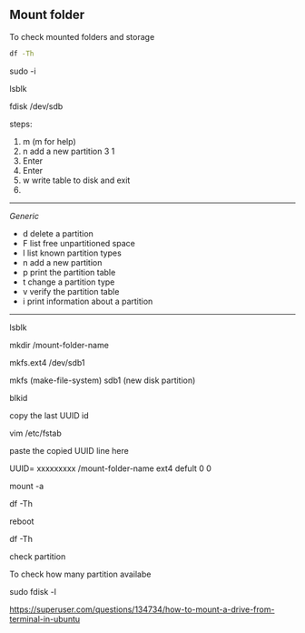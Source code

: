 ## Mount folder

To check mounted folders and storage

```cmd 
df -Th 
```

sudo -i

lsblk

fdisk /dev/sdb

steps:

1. m (m for help)
2. n   add a new partition
3  1
4. Enter
5. Enter
6. w write table to disk and exit
7. 
--------------------------------------------
_Generic_

-   d   delete a partition
-   F   list free unpartitioned space
-   l   list known partition types
-   n   add a new partition
-   p   print the partition table
-   t   change a partition type
-   v   verify the partition table
-   i   print information about a partition

-------------------------------------------

lsblk

mkdir /mount-folder-name

mkfs.ext4 /dev/sdb1

mkfs (make-file-system)
sdb1 (new disk partition)

blkid

copy the last UUID id 

vim /etc/fstab

paste the copied UUID line here

UUID= xxxxxxxxx   /mount-folder-name  ext4   defult  0  0 

mount -a

df -Th

reboot

df -Th

check partition

To check how many partition availabe 

sudo fdisk -l



https://superuser.com/questions/134734/how-to-mount-a-drive-from-terminal-in-ubuntu
